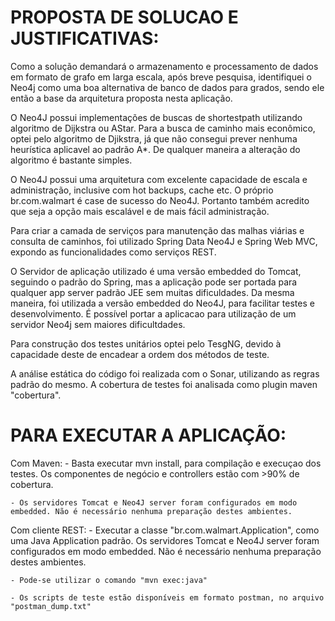 
PROPOSTA DE SOLUCAO E JUSTIFICATIVAS:
======================================
Como a solução demandará o armazenamento e processamento de dados em formato de grafo em larga escala, após breve pesquisa, identifiquei o Neo4j como uma boa 
alternativa de banco de dados para grados, sendo ele então a base da arquitetura proposta nesta aplicação. 

O Neo4J possui implementações de buscas de shortestpath utilizando algoritmo de Dijkstra ou AStar. Para a busca de caminho mais econômico, optei 
pelo algoritmo de Djikstra, já que não consegui prever nenhuma heurística aplicavel ao padrão A*. De qualquer maneira a alteração do algoritmo é bastante simples.

O Neo4J possui uma arquitetura com excelente capacidade de escala e administração, inclusive com hot backups, cache etc. O próprio br.com.walmart é case de sucesso do Neo4J.
Portanto também acredito que seja a opção mais escalável e de mais fácil administração.

Para criar a camada de serviços para manutenção das malhas viárias e consulta de caminhos, foi utilizado Spring Data Neo4J e Spring Web MVC, expondo as funcionalidades
como serviços REST.

O Servidor de aplicação utilizado é uma versão embedded do Tomcat, seguindo o padrão do Spring, mas a aplicação pode ser portada para qualquer 
app server padrão JEE sem muitas dificuldades. Da mesma maneira, foi utilizada a versão embedded do Neo4J, para facilitar testes e desenvolvimento. 
É possível portar a aplicacao para utilização de um servidor Neo4j sem maiores dificultdades.

Para construção dos testes unitários optei pelo TesgNG, devido à capacidade deste de encadear a ordem dos métodos de teste.

A análise estática do código foi realizada com o Sonar, utilizando as regras padrão do mesmo. A cobertura de testes foi analisada como plugin maven "cobertura".


PARA EXECUTAR A APLICAÇÃO:
==============================

Com Maven:
	- Basta executar mvn install, para compilação e execuçao dos testes. Os componentes de negócio e controllers estão com >90% de cobertura.
	
	- Os servidores Tomcat e Neo4J server foram configurados em modo embedded. Não é necessário nenhuma preparação destes ambientes.

Com cliente REST:
	- Executar a classe "br.com.walmart.Application", como uma  Java Application padrão. Os servidores Tomcat e Neo4J
	server foram configurados em modo embedded. Não é necessário nenhuma preparação destes ambientes.
	
	- Pode-se utilizar o comando "mvn exec:java"
	
	- Os scripts de teste estão disponíveis em formato postman, no arquivo "postman_dump.txt"

